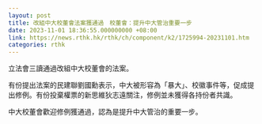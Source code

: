 ```yaml
---
layout: post
title: 改組中大校董會法案獲通過　校董會：提升中大管治重要一步
date: 2023-11-01 18:36:55.000000000 +08:00
link: https://news.rthk.hk/rthk/ch/component/k2/1725994-20231101.htm
categories: rthk
---
```


立法會三讀通過改組中大校董會的法案。

有份提出法案的民建聯劉國勳表示，中大被形容為「暴大」、校徽事件等，促成提出修例。有份投棄權票的新思維狄志遠關注，修例並未獲得各持份者共識。

中大校董會歡迎修例獲通過，認為是提升中大管治的重要一步。

